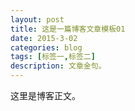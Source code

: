 ```yaml
---
layout: post
title: 这是一篇博客文章模板01
date: 2015-3-02
categories: blog
tags: [标签一,标签二]
description: 文章金句。
---
```


这里是博客正文。













